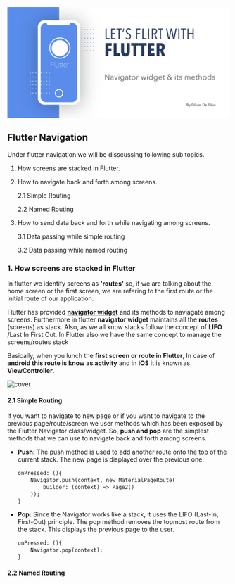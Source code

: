 ![cover](other/cover.png)

## Flutter Navigation 

Under flutter navigation we will be disscussing following sub topics.

1. How screens are stacked in Flutter.
2. How to navigate back and forth among screens.

	2.1 Simple Routing 
	
	2.2 Named Routing 
	
3. How to send data back and forth while navigating among screens.

	3.1 Data passing while simple routing 
	
	3.2 Data passing while named routing  

### 1. How screens are stacked in Flutter
In flutter we identify screens as **'routes'** so, if we are talking about the home screen or the first screen, we are refering to the first route or the initial route of our application. 

Flutter has provided **[navigator widget](https://api.flutter.dev/flutter/widgets/Navigator-class.html)** and its methods to naviagate among screens. Furthermore in flutter **navigator widget** maintains all the **routes** (screens) as stack. Also, as we all know stacks follow the concept of **LIFO** /Last In First Out. In Flutter also we have the same concept to manage the screens/routes stack

Basically, when you lunch the **first screen or route in Flutter**, In case of **android this route is know as activity** and in **iOS** it is known as **ViewController**.


![cover](other/HowscreensarestackedinFlutt.gif)

#### 2.1 Simple Routing 
If you want to navigate to new page or if you want to navigate to the previous page/route/screen we user methods which has been exposed by the Flutter Navigator class/widget.  So, **push and pop** are the simplest methods that we can use to navigate back and forth among screens.

- **Push:** The push method is used to add another route onto the top of the current stack. The new page is displayed over the previous one.

      onPressed: (){  
	      Navigator.push(context, new MaterialPageRoute(  
			  builder: (context) => Page2()  
	      ));  
      }
    

- **Pop:** Since the Navigator works like a stack, it uses the LIFO (Last-In, First-Out) principle. The pop method removes the topmost route from the stack. This displays the previous page to the user.

      onPressed: (){  
	      Navigator.pop(context);
	  }

#### 2.2 Named Routing
